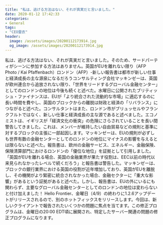 ```yaml
---
title: "私は、逃げる方法はない、それが真実だと言いました。"
date: 2020-01-12 17:42:33
categories:
- General
tags:
- "CEO霊衣"
header:
  image: /assets/images/20200112173914.jpg
  og_image: /assets/images/20200112173914.jpg
---
```


私は、逃げる方法はない、それが真実だと言いました。そのため、サードパーティがシーンに参加する方法はありません。英国がEUを離れない限り（AFP Photo / Kai Pfaffenbach）ロンドン（AFP）-新しい報告書は都市が新しい仕事と経済成長の主な源泉になるだろうコンサルティング会社マッキンゼーは、英国が欧州連合から追放されない限り、「世界をリードするグローバル金融センター」としてのロンドンの地位は今後も続くと述べた。水曜日に公開されたブリティッシュ・ファイナンスは、EUが「より統合された流動的な市場」に適応するのに長い時間を費やし、英国のブロックからの離脱は財政と経済の「リバランス」につながると述べた。コンサルタントはまた、ロンドン市がブリュッセルやフランクフルトではなく、新しい仕事と経済成長の主な源であると述べました。エコノミストは、イギリスが「経済文化の衝突」の危険にさらされていることを長い間警告してきました。これは、メンバーが維持したい自由貿易などの規則と基準に対するブロックの主張に一部起因します。マッキンゼーは、EUの規則が必ずしも世界有数の金融センターとしてのロンドンの地位にマイナスの影響を与えるとは限らないと述べた。報告書は、欧州の金融サービス、エネルギー、金融保険、保険清算部門におけるロンドンの「優位な地位」を証拠として引用しました。 「英国がEUを離れる場合、英国の金融業界が果たす役割は、EEC以前の時代以来見られなかったレベルで続くだろう」と報告書は警告した。マッキンゼーは、ブロックの銀行業界における英国の役割が近年増加しており、英国がEUを離脱し、その機関がより緊密に統合されなかった場合、金融セクターに「重大な影響」があるという証拠があると述べた。しかし、報告書は、EUの外にいるにも関わらず、主要なグローバル金融センターとしてのロンドンの地位は変わらないと付け加えました！ Hello Frontier、金曜日（4/9）の終わりに1.2.6アップデートがリリースされるので、別のホットフィックスをリリースします。今回は、新しいクライアントで報告されたいくつかの問題に焦点を当てます。この修正プログラムは、金曜日の20:00 EDT頃に展開され、特定したサーバー関連の問題の修正プログラムになります。
